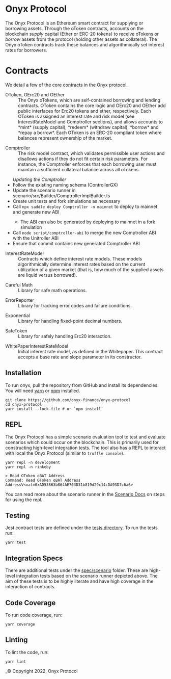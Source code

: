 Onyx Protocol
=================

The Onyx Protocol is an Ethereum smart contract for supplying or borrowing assets. Through the oToken contracts, accounts on the blockchain *supply* capital (Ether or ERC-20 tokens) to receive oTokens or *borrow* assets from the protocol (holding other assets as collateral). The Onyx oToken contracts track these balances and algorithmically set interest rates for borrowers.

Contracts
=========

We detail a few of the core contracts in the Onyx protocol.

<dl>
  <dt>OToken, OErc20 and OEther</dt>
  <dd>The Onyx oTokens, which are self-contained borrowing and lending contracts. OToken contains the core logic and OErc20 and OEther add public interfaces for Erc20 tokens and ether, respectively. Each OToken is assigned an interest rate and risk model (see InterestRateModel and Comptroller sections), and allows accounts to *mint* (supply capital), *redeem* (withdraw capital), *borrow* and *repay a borrow*. Each OToken is an ERC-20 compliant token where balances represent ownership of the market.</dd>
</dl>

<dl>
  <dt>Comptroller</dt>
  <dd>The risk model contract, which validates permissible user actions and disallows actions if they do not fit certain risk parameters. For instance, the Comptroller enforces that each borrowing user must maintain a sufficient collateral balance across all oTokens.</dd>
  <ul>
  <em>Updating the Comptroller</em>
  <li>Follow the existing naming schema (ControllerGX)</li>
  <li>Update the scenario runner in scenario/src/Builder/ComptrollerImplBuilder.ts</li>
  <li>Create unit tests and fork simulations as necessary</li>
  <li>Call <code>npx saddle deploy Comptroller -n mainnet</code> to deploy to mainnet and generate new ABI</li>
  <ul>
    <li>The ABI can also be generated by deploying to mainnet in a fork simulation</li>
  </ul>
  <li>Call <code>node script/comptroller-abi</code> to merge the new Comptroller ABI with the Unitroller ABI</li>
  <li>Ensure that commit contains new generated Comptroller ABI</li>
  </ul>
</dl>

<dl>
  <dt>InterestRateModel</dt>
  <dd>Contracts which define interest rate models. These models algorithmically determine interest rates based on the current utilization of a given market (that is, how much of the supplied assets are liquid versus borrowed).</dd>
</dl>

<dl>
  <dt>Careful Math</dt>
  <dd>Library for safe math operations.</dd>
</dl>

<dl>
  <dt>ErrorReporter</dt>
  <dd>Library for tracking error codes and failure conditions.</dd>
</dl>

<dl>
  <dt>Exponential</dt>
  <dd>Library for handling fixed-point decimal numbers.</dd>
</dl>

<dl>
  <dt>SafeToken</dt>
  <dd>Library for safely handling Erc20 interaction.</dd>
</dl>

<dl>
  <dt>WhitePaperInterestRateModel</dt>
  <dd>Initial interest rate model, as defined in the Whitepaper. This contract accepts a base rate and slope parameter in its constructor.</dd>
</dl>

Installation
------------
To run onyx, pull the repository from GitHub and install its dependencies. You will need [yarn](https://yarnpkg.com/lang/en/docs/install/) or [npm](https://docs.npmjs.com/cli/install) installed.

    git clone https://github.com/onyx-finance/onyx-protocol
    cd onyx-protocol
    yarn install --lock-file # or `npm install`

REPL
----

The Onyx Protocol has a simple scenario evaluation tool to test and evaluate scenarios which could occur on the blockchain. This is primarily used for constructing high-level integration tests. The tool also has a REPL to interact with local the Onyx Protocol (similar to `truffle console`).

    yarn repl -n development
    yarn repl -n rinkeby

    > Read OToken oBAT Address
    Command: Read OToken oBAT Address
    AddressV<val=0xAD53863b864AE703D31b819d29c14cDA93D7c6a6>

You can read more about the scenario runner in the [Scenario Docs](https://github.com/onyx-finance/onyx-protocol/tree/master/scenario/SCENARIO.md) on steps for using the repl.

Testing
-------
Jest contract tests are defined under the [tests directory](https://github.com/onyx-finance/onyx-protocol/tree/master/tests). To run the tests run:

    yarn test

Integration Specs
-----------------

There are additional tests under the [spec/scenario](https://github.com/onyx-finance/onyx-protocol/tree/master/spec/scenario) folder. These are high-level integration tests based on the scenario runner depicted above. The aim of these tests is to be highly literate and have high coverage in the interaction of contracts.

Code Coverage
-------------
To run code coverage, run:

    yarn coverage

Linting
-------
To lint the code, run:

    yarn lint

_© Copyright 2022, Onyx Protocol
